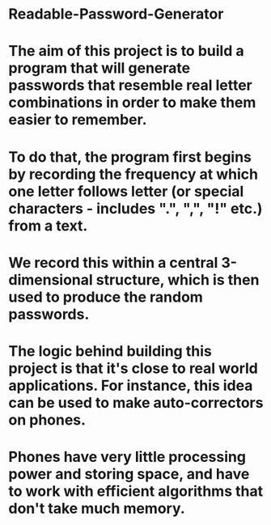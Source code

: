 # Readable-Password-Generator
# The aim of this project is to build a program that will generate passwords that resemble real letter combinations in order to make them easier to remember.<br />
# To do that, the program first begins by recording the frequency at which one letter follows letter (or special characters - includes ".", ",", "!" etc.) from a text.<br />
# We record this within a central 3-dimensional structure, which is then used to produce the random passwords.<br />
# The logic behind building this project is that it's close to real world applications. For instance, this idea can be used to make auto-correctors on phones.<br />
# Phones have very little processing power and storing space, and have to work with efficient algorithms that don't take much memory.
